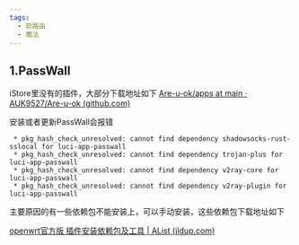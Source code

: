 ```yaml
---
tags:
  - 软路由
  - 魔法
---
```


## 1.PassWall

iStore里没有的插件，大部分下载地址如下
[Are-u-ok/apps at main · AUK9527/Are-u-ok (github.com)](https://github.com/AUK9527/Are-u-ok/tree/main/apps)

安装或者更新PassWall会报错
```
 * pkg_hash_check_unresolved: cannot find dependency shadowsocks-rust-sslocal for luci-app-passwall
 * pkg_hash_check_unresolved: cannot find dependency trojan-plus for luci-app-passwall
 * pkg_hash_check_unresolved: cannot find dependency v2ray-core for luci-app-passwall
 * pkg_hash_check_unresolved: cannot find dependency v2ray-plugin for luci-app-passwall
```

主要原因的有一些依赖包不能安装上，可以手动安装，这些依赖包下载地址如下

[openwrt官方版 插件安装依赖包及工具 | AList (jldup.com)](http://www.jldup.com:5244/%E9%98%BF%E9%87%8C%E4%BA%91%E7%9B%98/ARM%E6%9E%B6%E6%9E%84%E6%9C%BA%E5%9E%8B%E5%A6%82R2SR4S/openwrt%E5%AE%98%E6%96%B9%E7%89%88%20%E6%8F%92%E4%BB%B6%E5%AE%89%E8%A3%85%E4%BE%9D%E8%B5%96%E5%8C%85%E5%8F%8A%E5%B7%A5%E5%85%B7)


